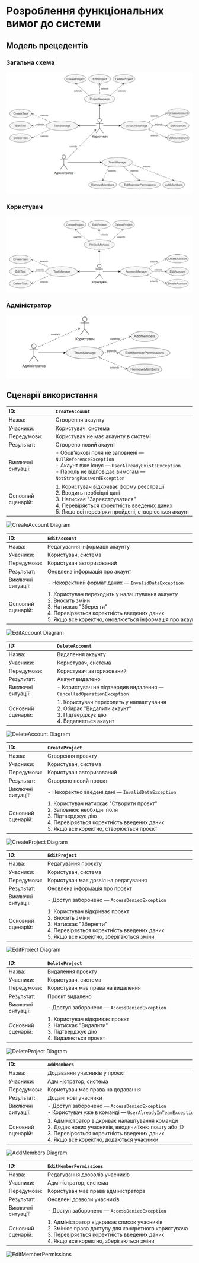 # Розроблення функціональних вимог до системи

## Модель прецедентів

### Загальна схема

![general-use-case-diagram.png](../src/images/general-use-case-diagram.png)

### Користувач

![user-use-case-diagram.png](../src/images/user-use-case-diagram.png)

### Адміністратор

![admin-use-case-diagram.png](../src/images/admin-use-case-diagram.png)


## Сценарії використання

| ID:                | ` CreateAccount ` |
| :------------------| :--------------|     
| Назва:             | Створення акаунту |
| Учасники:          | Користувач, система |
| Передумови:        | Користувач не має акаунту в системі |
| Результат:         |  <div style="width:300px">Створено новий акаунт</div> |
| Виключні ситуації: | - Обов’язкові поля не заповнені — ` NullReferenceException `<br>- Акаунт вже існує — ` UserAlreadyExistsException `<br>- Пароль не відповідає вимогам — ` NotStrongPasswordException ` |
| Основний сценарій: | 1. Користувач відкриває форму реєстрації<br>2. Вводить необхідні дані<br>3. Натискає "Зареєструватися"<br>4. Перевіряється коректність введених даних<br>5. Якщо всі перевірки пройдені, створюється акаунт |

![CreateAccount Diagram](www.plantuml.com/plantuml/png/ZLBDIW9H5Dxx51TRjn8t6c4Bjn953s1wCs6QaPah6Sp2qSnD9CGmGX3X6zYWP9EZht3E6tNk6KOdA4ZG-tFFztC-JyLHTLjrRuoS2o-mmJwiqCC13Y64EOxTdA0FrvHvMnBmZ04i8DAbNEGBl6Va6eU2bYNwJD6djmSCSBf7Kls6i2jwVHGGmvAExpXYmXW3GSjSRtQ8L-8OQ4iGiH8jCM6s495M7gPqcH7KhbC0Jl892_-uC4iQ8yarpDsK_ut0H00X1WIVeA-TQR1Msl1JHA2OdZqsJG8XNIxe6nFZAB7CsqJEj9GKThjrhSI1R1GBnG9V7rqUw_vNHFk5JpZcTj7ZA8PfKALTwQ6eTGtZJ5v9MveDMUqrP4UrBJDJSE58-yImPRrvL-sr7UNyLbIprBcoBRDrMdUSMyjk_YoIPfCDyo7DP4ODXxfvykaBpZiauvz2_rdaFe1eV_L1tMzrjDcm_vwaVUGuoeo27XmlbTNH_bVFKLQddAjG7pJ2tm00) 

| ID:                | ` EditAccount ` |
| :------------------| :--------------|      
| Назва:             | Редагування інформації акаунту |
| Учасники:          | Користувач, система |
| Передумови:        | Користувач авторизований |
| Результат:         | <div style="width:500px">Оновлена інформація про акаунт</div> |
| Виключні ситуації: | - Некоректний формат даних — ` InvalidDataException ` |
| Основний сценарій: | 1. Користувач переходить у налаштування акаунту<br>2. Вносить зміни<br>3. Натискає "Зберегти"<br>4. Перевіряється коректність введених даних<br>5. Якщо все коректно, оновлюється інформація про акаунт |

![EditAccount Diagram](www.plantuml.com/plantuml/png/VLBDJi9W4BptARxWsHFX0iPmq8EFKQ5H4Ym4g_7G0pyY7emaXa1YeiOtg1LZKsXzXTatShxlWv9uiCtNR7TdPsQthLy6RY-ukcWx8PwHIn-936Ge8yI8P18wYfV1r4nOLNZ3b_HvniYnH4BmWvAHGeO8ApRTRzkPoMIg6AIy8oOpNIg8dWZ8PR2Xm3VMCcSgAG0lR1fgGwPzfafOuCEgurDNIXPg7Y7UhNSMruZ2FtOHorpwCfMPLYEEnbBaffIoAMDvO8t4Y9bSyj2CZ1N3o8PMpky4dkgrpiu3jUSrAkLAsQGFJW_rJ0bIhEHH9ffIRSORqVyT5HRL0hglJlnhjzrg7hc1UtpJyBf1g-ERikStZSXsX5UzACI6TcTVBqjkpGXhIyyaVlYQAqIxZTSSm_Flz-rqQqwTilmHVW40)

| ID:                | ` DeleteAccount ` |
| :------------------| :--------------|
| Назва:             | Видалення акаунту |
| Учасники:          | Користувач, система |
| Передумови:        | Користувач авторизований |
| Результат:         | Акаунт видалено |
| Виключні ситуації: | - Користувач не підтвердив видалення — ` CancelledOperationException ` |
| Основний сценарій: | 1. Користувач переходить у налаштування<br>2. Обирає "Видалити акаунт"<br>3. Підтверджує дію<br>4. Видаляється акаунт |

![DeleteAccount Diagram](www.plantuml.com/plantuml/png/VP51IiDW48NtESLGrwvADwr8GLnxXfZ-Q24c8KPmaKNQe7KXBOX4SA5uWrXI2Qtj6TxSoETV4dSc15w6xysRV_xXTUB6oSsLxwHunKupr3hHgUPOejHPwWWVomoix0lUiTACtnrsg50JVXJD1LkKsD3qqDXPsUgYzRtXatH6ubawU4ADoZhO0RLGhlcMcjCqxVobQO6AnDAcLlZId7wM2ftleI1CZCJZYyj43epNw_QwjdnqVYmsPOsDpdN6jeNen0wSC-UU7LxwBNee9sxW6TytexF8n6uo3eFJMyz4ly9I9XZPBCV-fVZOhmehVADCctdRS-c2SrAqPneqnd_s74O3PyWWNiWF)

| ID:                |<div style="width:500px">` CreateProject `</div>   |
| :------------------| :--------------|      
| Назва:             | Створення проєкту |
| Учасники:          | Користувач, система |
| Передумови:        | Користувач авторизований |
| Результат:         | Створено новий проєкт |
| Виключні ситуації: | - Некоректно введені дані — ` InvalidDataException ` |
| Основний сценарій: | 1. Користувач натискає "Створити проєкт"<br>2. Заповнює необхідні поля<br>3. Підтверджує дію<br>4. Перевіряється коректність введених даних<br>5. Якщо все коректно, створюється проєкт |

![CreateProject Diagram](www.plantuml.com/plantuml/png/VL7FIW9n4BxlKmnsxYHUDC937NgCJPSIR1Nx5HtsO8fv2OKGXI32DzWM3T7KL_ZcZVgShHzqIL36-VvyC_Ehthgmu-vkca62L-oqYvK-Qa_xo93gC0c47-DKh2mBtWZq3ZIiMKsaW3d_PpzY8e8zonsMM6klu7KpfDYpdM6h8-gm9ME73nte50isfsBuHiTUytw0p7sfNP8-jKybMrCTvIJxIJ3FvwRZ5zB4oqssH4P-LySwuMRFv8q5QvlNHZn4iqb86CGeBFZTqd4WBDEypEFYbekaqxYwTd8KrKh5Kj7Q9vUdWXUiQBlXSaFRXXTQsIbJVMB2hEofnt8HtuVDHlqiTE7vGorgkqOhDZYAwnRokuA_BMtz-7ykN0cC--_xjTgLe4fhFlGt)

| ID:                | <div style="width:500px">` EditProject `</div> |
| :------------------| :--------------|      
| Назва:             | Редагування проєкту |
| Учасники:          | Користувач, система |
| Передумови:        | Користувач має дозвіл на редагування |
| Результат:         | Оновлена інформація про проєкт |
| Виключні ситуації: | - Доступ заборонено — ` AccessDeniedException ` |
| Основний сценарій: | 1. Користувач відкриває проєкт<br>2. Вносить зміни<br>3. Натискає "Зберегти"<br>4. Перевіряється коректність введених даних<br>5. Якщо все коректно, зберігаються зміни |

![EditProject Diagram](www.plantuml.com/plantuml/png/VL5DIiDG4Dxd58-wTbMwQKKgw44qVMX0az94S955awBTI0jIKX14l45C3OROr2jySoFdJPAA6nC8apVVV3zlXdvmFWbkRwwj4C_OqHG5HHJJ31bIceUMuaSm0odx2a-Ku0EbWGfefV3DFplaV1Z_mb0nNuI2sHuLFh7bkGh57l32ix6HGoai7QpnZfofScnCfrD3vHFYhNR6pItIi2LvRGOoIcXAIrePDSOj5Kg98wPGSJkgZMJyvXmWDsReNd6PrcKjvtg1LXFdyYfG1zhkTNjTEJwwE3QP2gRzeWND3QLguitO_mChhFjxwA4wiMtj-wVQTVJexCxMuy3nNEbhToGgJOOsDYNOCD6YJV3dpWJxxugyyS0QCZNlyWS0)

| ID:                | <div style="width:500px">` DeleteProject `</div> |
| :------------------| :--------------|      
| Назва:             | Видалення проєкту |
| Учасники:          | Користувач, система |
| Передумови:        | Користувач має права на видалення |
| Результат:         | Проєкт видалено |
| Виключні ситуації: | - Доступ заборонено — ` AccessDeniedException ` |
| Основний сценарій: | 1. Користувач відкриває проєкт<br>2. Натискає "Видалити"<br>3. Підтверджує дію<br>4. Видаляється проєкт |

![DeleteProject Diagram](www.plantuml.com/plantuml/png/VP11IiDW48NtESLGrwvADur81Js8fZyQqAGql-0Y2qt1RgI5KY888juWb4H2glKARsxa_5FyLs8M8VFcotlC6sNsV6flRww372_OyJrQVk22PzYWudaUa3pAXFev9AouH8tEeGgj2TyoxD28M7ZiLLQ5SqEdK0yhjAXHOOlMRNeUVNEE8ctGY56D3vx93oALl0X9gIIrXgRnvPMb0nCD-eE-oaSNnwI-7RQyu3c-k2I9RDq94lie5iz3ZnxIIHIPB3irIMp6PtUHcTWuJNHlal4-XGATSxplkq23JrIvF__t2bxoMcAUX5d-KO6-_YqrdOJ1I6Ab_Hy0)

| ID:                | <div style="width:500px">` AddMembers `</div> |
| :------------------| :--------------|
| Назва:             | Додавання учасників у проєкт |
| Учасники:          | Адміністратор, система |
| Передумови:        | Користувач має права на додавання |
| Результат:         | Додані нові учасники |
| Виключні ситуації: | - Доступ заборонено — ` AccessDeniedException `<br>- Користувач уже в команді — ` UserAlreadyInTeamException ` |
| Основний сценарій: | 1. Адміністратор відкриває налаштування команди<br>2. Додає нових учасників, вводячи їхню пошту або ID<br>3. Перевіряється коректність введених даних<br>4. Якщо все коректно, додаються учасники |

![AddMembers Diagram](www.plantuml.com/plantuml/png/ZLB1Ql9W4BpdAHR-wz-JU36bADY3z_O1RFne1OsIfD123b6nxK6q5D5ZwHlO4E53JVeAks_K-H8CjQSAmcPsTcTcaxeVjBtWlj-pGdxbX0-oubHMCfAnHBoHCMSIXHRXbpFjlAmHlu6Oy0uapJ68I-AKDxn7-OBPYG61fB8Wtd761_E82LrkM09DZfCP-5gc91Dv1ZO2f7a7ZVW_eHKRhYpGqoHhcMBldFYBiqACiFoJCserRI8h5mZvWxM9mLkZ7HvLttah4R0O8IDiN69-1bvXqxGWEovlCClL0IRufxb5OxeeYoZk853aTM_l0lgdd6gbMidXyviBNCcauBtCuHmh2S6qCOo8Jr1Orqhg6JKSH_b-KxbTrRbySDGmw0xS7_rhNtcDdgVQdSUMUwNQ_LEISZk5bT_tdPS9Ju_BsYvEzOStFnZQLXqA-52-0G00)

| ID:                | <div style="width:500px">` EditMemberPermissions `</div> |
| :------------------| :--------------|
| Назва:             | Редагування дозволів учасників |
| Учасники:          | Адміністратор, система |
| Передумови:        | Користувач має права адміністратора |
| Результат:         | Оновлені дозволи учасників |
| Виключні ситуації: | - Доступ заборонено — ` AccessDeniedException ` |
| Основний сценарій: | 1. Адміністратор відкриває список учасників<br>2. Змінює права доступу для конкретного користувача<br>3. Перевіряється коректність введених даних<br>4. Якщо все коректно, зберігаються зміни |

![EditMemberPermissions](www.plantuml.com/plantuml/png/XLB1Ji904BttAoRnx8bm0MCmqG_Hib4IBOJMn4CFfOrw8SKO0aVZ7zHIObDf-OMPF_BjBfQZ93IxCs_Uc_VQWHzSJuF7Xtidv3SkU2ShhcKbCuabuanYRYGA7SBF8Flcs2D-1x3W2g2ISm2N93FUSubdmnL98g-SuLAZNm6RjvFhWqYA6Tvh5Kr0O6kCR89Yegy_iY2kG5SRdIsMgN7RS6FAMlemW7ajrtUCHiYVjiDRtd4M_Wb_W08qdCDV90jPOdOEd5KnhKhYrlwSm9kZME0F6_9CE6RsQDsGDmuKJKUtTm6TABVRwNPC_Upc70bfvp2HOZLmwdnAisqcBv1OzrheALsuhlBzI-MDrF3goLMJO3JsJ5zvGwj2T0pmIpj1Y1jmfKSNtpPPBjiW_dsbuqdV6K03Ny0l)




